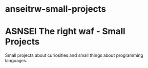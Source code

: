# anseitrw-small-projects

# ASNSEI The right waf - Small Projects

Small projects about curiosities and small things about programming languages.